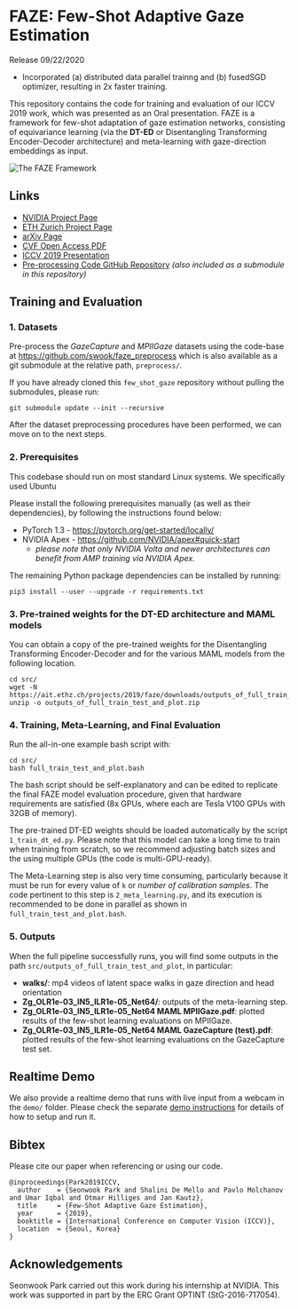 # FAZE: Few-Shot Adaptive Gaze Estimation

Release 09/22/2020
* Incorporated (a) distributed data parallel trainng and (b) fusedSGD optimizer, resulting in 2x faster training.

This repository contains the code for training and evaluation of our ICCV 2019 work, which was presented as an Oral presentation. FAZE is a framework for few-shot adaptation of gaze estimation networks, consisting of equivariance learning (via the **DT-ED** or Disentangling Transforming Encoder-Decoder architecture) and meta-learning with gaze-direction embeddings as input.

![The FAZE Framework](https://ait.ethz.ch/projects/2019/faze/banner.jpg)


## Links
* [NVIDIA Project Page](https://research.nvidia.com/publication/2019-10_Few-Shot-Adaptive-Gaze)
* [ETH Zurich Project Page](https://ait.ethz.ch/projects/2019/faze/)
* [arXiv Page](https://arxiv.org/abs/1905.01941)
* [CVF Open Access PDF](http://openaccess.thecvf.com/content_ICCV_2019/papers/Park_Few-Shot_Adaptive_Gaze_Estimation_ICCV_2019_paper.pdf)
* [ICCV 2019 Presentation](https://conftube.com/video/ByfFufRhuRc?tocitem=17)
* [Pre-processing Code GitHub Repository](https://github.com/swook/faze_preprocess) _(also included as a submodule in this repository)_


## Training and Evaluation

### 1. Datasets

Pre-process the *GazeCapture* and *MPIIGaze* datasets using the code-base at https://github.com/swook/faze_preprocess which is also available as a git submodule at the relative path, `preprocess/`.

If you have already cloned this `few_shot_gaze` repository without pulling the submodules, please run:

    git submodule update --init --recursive

After the dataset preprocessing procedures have been performed, we can move on to the next steps.

### 2. Prerequisites

This codebase should run on most standard Linux systems. We specifically used Ubuntu 

Please install the following prerequisites manually (as well as their dependencies), by following the instructions found below:
* PyTorch 1.3 - https://pytorch.org/get-started/locally/
* NVIDIA Apex - https://github.com/NVIDIA/apex#quick-start 
  * *please note that only NVIDIA Volta and newer architectures can benefit from AMP training via NVIDIA Apex.*

The remaining Python package dependencies can be installed by running:

    pip3 install --user --upgrade -r requirements.txt

### 3. Pre-trained weights for the DT-ED architecture and MAML models

You can obtain a copy of the pre-trained weights for the Disentangling Transforming Encoder-Decoder and for the various MAML models from the following location.

    cd src/
    wget -N https://ait.ethz.ch/projects/2019/faze/downloads/outputs_of_full_train_test_and_plot.zip
    unzip -o outputs_of_full_train_test_and_plot.zip

### 4. Training, Meta-Learning, and Final Evaluation

Run the all-in-one example bash script with:

    cd src/
    bash full_train_test_and_plot.bash

The bash script should be self-explanatory and can be edited to replicate the final FAZE model evaluation procedure, given that hardware requirements are satisfied (8x GPUs, where each are Tesla V100 GPUs with 32GB of memory).

The pre-trained DT-ED weights should be loaded automatically by the script `1_train_dt_ed.py`. Please note that this model can take a long time to train when training from scratch, so we recommend adjusting batch sizes and the using multiple GPUs (the code is multi-GPU-ready).

The Meta-Learning step is also very time consuming, particularly because it must be run for every value of `k` or *number of calibration samples*. The code pertinent to this step is `2_meta_learning.py`, and its execution is recommended to be done in parallel as shown in `full_train_test_and_plot.bash`.

### 5. Outputs

When the full pipeline successfully runs, you will find some outputs in the path `src/outputs_of_full_train_test_and_plot`, in particular:
* **walks/**: mp4 videos of latent space walks in gaze direction and head orientation
* **Zg_OLR1e-03_IN5_ILR1e-05_Net64/**: outputs of the meta-learning step.
* **Zg_OLR1e-03_IN5_ILR1e-05_Net64 MAML MPIIGaze.pdf**: plotted results of the few-shot learning evaluations on MPIIGaze.
* **Zg_OLR1e-03_IN5_ILR1e-05_Net64 MAML GazeCapture (test).pdf**: plotted results of the few-shot learning evaluations on the GazeCapture test set.

## Realtime Demo

We also provide a realtime demo that runs with live input from a webcam in the `demo/` folder. Please check the separate
[demo instructions](https://github.com/NVlabs/few_shot_gaze/blob/master/demo/README.md) for details of 
how to setup and run it.


## Bibtex
Please cite our paper when referencing or using our code.

    @inproceedings{Park2019ICCV,
      author    = {Seonwook Park and Shalini De Mello and Pavlo Molchanov and Umar Iqbal and Otmar Hilliges and Jan Kautz},
      title     = {Few-Shot Adaptive Gaze Estimation},
      year      = {2019},
      booktitle = {International Conference on Computer Vision (ICCV)},
      location  = {Seoul, Korea}
    }


## Acknowledgements
Seonwook Park carried out this work during his internship at NVIDIA. This work was supported in part by the ERC Grant OPTINT (StG-2016-717054).
